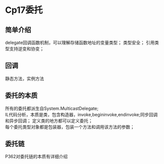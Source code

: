 # Cp17委托
## 简单介绍
delegate回调函数机制，可以理解存储函数地址的变量类型；
类型安全；
引用类型支持逆变和协变； 
## 回调
静态方法，实例方法
## 委托的本质
所有的委托都派生自System.MulticastDelegate;  
IL代码分析，本质是类，包含构造器，invoke,begininvoke,endinvoke;同步回调和异步回调； 
定义类的地方都可以定义委托；  
每个委托类型对象都是包装器，包装一个方法和调用该方法的参数； 
## 委托链
P362对委托链的本质有详细介绍
